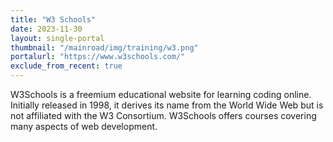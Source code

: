 ```yaml
---
title: "W3 Schools"
date: 2023-11-30
layout: single-portal
thumbnail: "/mainroad/img/training/w3.png"
portalurl: "https://www.w3schools.com/"
exclude_from_recent: true
---
```

W3Schools is a freemium educational website for learning coding online. Initially released in 1998, it derives its name from the World Wide Web but is not affiliated with the W3 Consortium. W3Schools offers courses covering many aspects of web development.